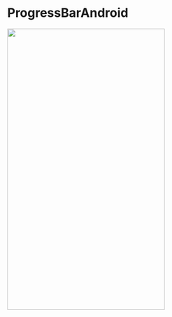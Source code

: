 # ProgressBarAndroid
<img src="https://drive.google.com/uc?export=download&id=1SbAv0xMuB2yDZchvf2HP4WaAlj_2bMGP" width="360" height="640"><br/>

